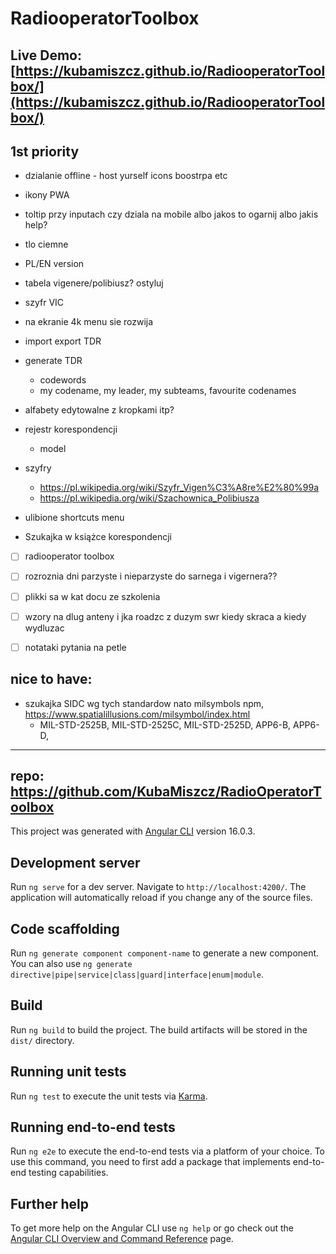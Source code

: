 # RadiooperatorToolbox
## Live Demo: [https://kubamiszcz.github.io/RadiooperatorToolbox/](https://kubamiszcz.github.io/RadiooperatorToolbox/)

## 1st priority
- dzialanie offline - host yurself icons boostrpa etc
- ikony PWA
- toltip przy inputach czy dziala na mobile albo jakos to ogarnij albo jakis help?


- tlo ciemne
- PL/EN version
- tabela vigenere/polibiusz? ostyluj
- szyfr VIC
- na ekranie 4k menu sie rozwija
- import export TDR
- generate TDR
  - codewords
  - my codename, my leader, my subteams, favourite codenames
- alfabety edytowalne z kropkami itp?
- rejestr korespondencji
  - model
- szyfry
  - https://pl.wikipedia.org/wiki/Szyfr_Vigen%C3%A8re%E2%80%99a
  - https://pl.wikipedia.org/wiki/Szachownica_Polibiusza
- ulibione shortcuts menu


- Szukajka w książce korespondencji
- [ ] radiooperator toolbox
- [ ] rozroznia dni parzyste i nieparzyste do sarnega i vigernera??
- [ ] plikki sa w kat docu ze szkolenia 
- [ ] wzory na dlug anteny i jka roadzc z duzym swr kiedy skraca a kiedy wydluzac
- [ ] notataki pytania na petle


## nice to have:
- szukajka SIDC wg tych standardow nato milsymbols npm, https://www.spatialillusions.com/milsymbol/index.html
  - MIL-STD-2525B, MIL-STD-2525C, MIL-STD-2525D, APP6-B, APP6-D,


















---
## repo: https://github.com/KubaMiszcz/RadioOperatorToolbox

This project was generated with [Angular CLI](https://github.com/angular/angular-cli) version 16.0.3.

## Development server

Run `ng serve` for a dev server. Navigate to `http://localhost:4200/`. The application will automatically reload if you change any of the source files.

## Code scaffolding

Run `ng generate component component-name` to generate a new component. You can also use `ng generate directive|pipe|service|class|guard|interface|enum|module`.

## Build

Run `ng build` to build the project. The build artifacts will be stored in the `dist/` directory.

## Running unit tests

Run `ng test` to execute the unit tests via [Karma](https://karma-runner.github.io).

## Running end-to-end tests

Run `ng e2e` to execute the end-to-end tests via a platform of your choice. To use this command, you need to first add a package that implements end-to-end testing capabilities.

## Further help

To get more help on the Angular CLI use `ng help` or go check out the [Angular CLI Overview and Command Reference](https://angular.io/cli) page.
